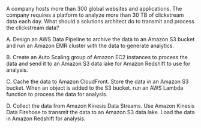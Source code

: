 A company hosts more than 300 global websites and applications. The company requires a platform to analyze more than 30 TB of clickstream data each day. What should a solutions architect do to transmit and process the clickstream data? 

A. Design an AWS Data Pipeline to archive the data to an Amazon S3 bucket and run an Amazon EMR cluster with the data to generate analytics. 

B. Create an Auto Scaling group of Amazon EC2 instances to process the data and send it to an Amazon S3 data lake for Amazon Redshift to use for analysis. 

C. Cache the data to Amazon CloudFront. Store the data in an Amazon S3 bucket. When an object is added to the S3 bucket. run an AWS Lambda function to process the data for analysis. 

D. Collect the data from Amazon Kinesis Data Streams. Use Amazon Kinesis Data Firehose to transmit the data to an Amazon S3 data lake. Load the data in Amazon Redshift for analysis.